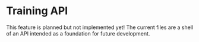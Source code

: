 # Training API

This feature is planned but not implemented yet! The current files are a shell of an API intended as a foundation for future development.
